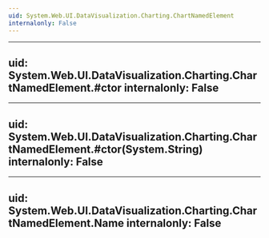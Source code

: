 ```yaml
---
uid: System.Web.UI.DataVisualization.Charting.ChartNamedElement
internalonly: False
---
```


---
uid: System.Web.UI.DataVisualization.Charting.ChartNamedElement.#ctor
internalonly: False
---

---
uid: System.Web.UI.DataVisualization.Charting.ChartNamedElement.#ctor(System.String)
internalonly: False
---

---
uid: System.Web.UI.DataVisualization.Charting.ChartNamedElement.Name
internalonly: False
---
